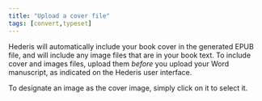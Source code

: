 ```yaml
---
title: "Upload a cover file"
tags: [convert,typeset]
---
```

 
<html><body><section data-type="chapter" class="hsecchapter" data-hederis-type="hsecchapter" id="upload-a-cover" data-pi-attrs="id: upload-a-cover; data-tags: convert,typeset;" role="doc-chapter" data-tags="convert,typeset" data-author-name=" " data-book-title=" " title="Upload a cover file"><p class="hblkp" data-hederis-type="hblkp" id="pNkQKvVct">Hederis will automatically include your book cover in the generated EPUB file, and will include any image files that are in your book text. To include cover and images files, upload them <em data-hederis-type="hspanem" id="pyri5EACk">before </em>you upload your Word manuscript, as indicated on the Hederis user interface.</p><p class="hblkp" data-hederis-type="hblkp" id="p45G1fEhD">To designate an image as the cover image, simply click on it to select it.</p></section></body></html>
